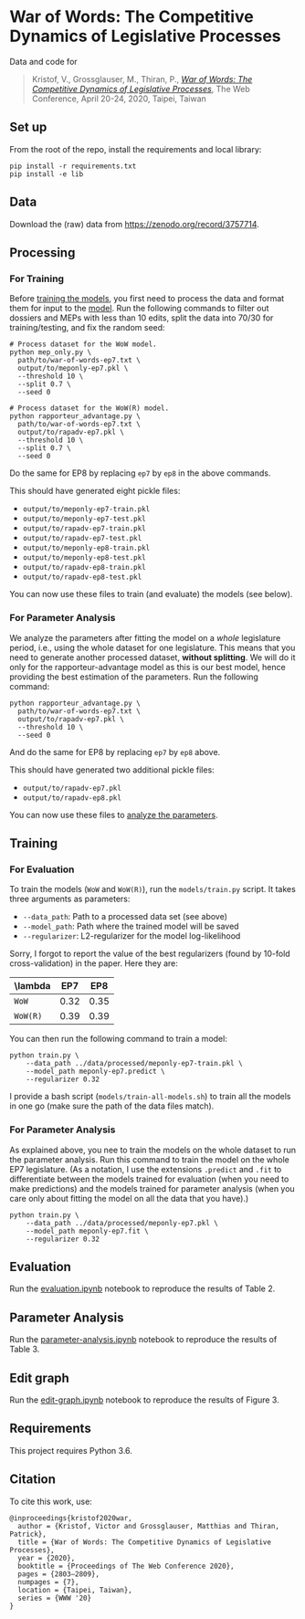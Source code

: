 # War of Words: The Competitive Dynamics of Legislative Processes

Data and code for

> Kristof, V., Grossglauser, M., Thiran, P., [*War of Words: The Competitive Dynamics of Legislative Processes*](https://infoscience.epfl.ch/record/275473/), The Web Conference, April 20-24, 2020, Taipei, Taiwan

## Set up

From the root of the repo, install the requirements and local library:

```
pip install -r requirements.txt
pip install -e lib
```

## Data

Download the (raw) data from https://zenodo.org/record/3757714.

## Processing

### For Training

Before [training the models](models/train.py), you first need to process the data and format them for input to the [model](lib/warofwords/model.py). Run the following commands to filter out dossiers and MEPs with less than 10 edits, split the data into 70/30 for training/testing, and fix the random seed:

```shell
# Process dataset for the WoW model.
python mep_only.py \
  path/to/war-of-words-ep7.txt \
  output/to/meponly-ep7.pkl \
  --threshold 10 \
  --split 0.7 \
  --seed 0

# Process dataset for the WoW(R) model.
python rapporteur_advantage.py \
  path/to/war-of-words-ep7.txt \
  output/to/rapadv-ep7.pkl \
  --threshold 10 \
  --split 0.7 \
  --seed 0
```

Do the same for EP8 by replacing `ep7` by `ep8` in the above commands.

This should have generated eight pickle files:

- `output/to/meponly-ep7-train.pkl`
- `output/to/meponly-ep7-test.pkl`
- `output/to/rapadv-ep7-train.pkl`
- `output/to/rapadv-ep7-test.pkl`
- `output/to/meponly-ep8-train.pkl`
- `output/to/meponly-ep8-test.pkl`
- `output/to/rapadv-ep8-train.pkl`
- `output/to/rapadv-ep8-test.pkl`

You can now use these files to train (and evaluate) the models (see below).

### For Parameter Analysis

We analyze the parameters after fitting the model on a *whole* legislature period, i.e., using the whole dataset for one legislature. This means that you need to generate another processed dataset, **without splitting**. We will do it only for the rapporteur-advantage model as this is our best model, hence providing the best estimation of the parameters. Run the following command:

```shell
python rapporteur_advantage.py \
  path/to/war-of-words-ep7.txt \
  output/to/rapadv-ep7.pkl \
  --threshold 10 \
  --seed 0
```

And do the same for EP8 by replacing `ep7` by `ep8` above.

This should have generated two additional pickle files:

- `output/to/rapadv-ep7.pkl`
- `output/to/rapadv-ep8.pkl`

You can now use these files to [analyze the parameters](notebooks/parameter-analysis.ipynb).

## Training

### For Evaluation

To train the models (`WoW` and `WoW(R)`), run the `models/train.py` script. It takes three arguments as parameters:

- `--data_path`: Path to a processed data set (see above)
- `--model_path`: Path where the trained model will be saved
- `--regularizer`: L2-regularizer for the model log-likelihood

Sorry, I forgot to report the value of the best regularizers (found by 10-fold cross-validation) in the paper. Here they are:

| \lambda     | EP7  | EP8  |
|-------------|------|------|
| `WoW`       | 0.32 | 0.35 |
| `WoW(R)`    | 0.39 | 0.39 |

You can then run the following command to train a model:

```shell
python train.py \
    --data_path ../data/processed/meponly-ep7-train.pkl \
    --model_path meponly-ep7.predict \
    --regularizer 0.32
```

I provide a bash script (`models/train-all-models.sh`) to train all the models in one go (make sure the path of the data files match).

### For Parameter Analysis

As explained above, you nee to train the models on the whole dataset to run the parameter analysis. Run this command to train the model on the whole EP7 legislature. (As a notation, I use the extensions `.predict` and `.fit` to differentiate between the models trained for evaluation (when you need to make predictions) and the models trained for parameter analysis (when you care only about fitting the model on all the data that you have).)

```shell
python train.py \
    --data_path ../data/processed/meponly-ep7.pkl \
    --model_path meponly-ep7.fit \
    --regularizer 0.32
```

## Evaluation

Run the [evaluation.ipynb](notebooks/evaluation.ipynb) notebook to reproduce the results of Table 2.

## Parameter Analysis

Run the [parameter-analysis.ipynb](notebooks/parameter-analysis.ipynb) notebook to reproduce the results of Table 3.

## Edit graph

Run the [edit-graph.ipynb](notebooks/edit-graph.ipynb) notebook to reproduce the results of Figure 3.

## Requirements

This project requires Python 3.6.

## Citation

To cite this work, use:

```
@inproceedings{kristof2020war,
  author = {Kristof, Victor and Grossglauser, Matthias and Thiran, Patrick},
  title = {War of Words: The Competitive Dynamics of Legislative Processes},
  year = {2020},
  booktitle = {Proceedings of The Web Conference 2020},
  pages = {2803–2809},
  numpages = {7},
  location = {Taipei, Taiwan},
  series = {WWW '20}
}
```
